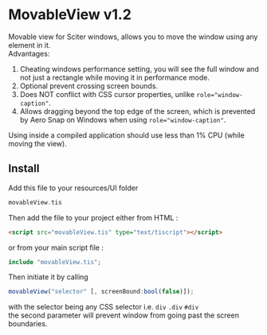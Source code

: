 # MovableView v1.2
Movable view for Sciter windows, allows you to move the window using any element in it.  
Advantages:
1. Cheating windows performance setting, you will see the full window and not just a rectangle while moving it in performance mode.
2. Optional prevent crossing screen bounds.
3. Does NOT conflict with CSS cursor properties, unlike `role="window-caption"`.
4. Allows dragging beyond the top edge of the screen, which is prevented by Aero Snap on Windows when using `role="window-caption"`.

Using inside a compiled application should use less than 1% CPU (while moving the view).


## Install
Add this file to your resources/UI folder
```php
movableView.tis
```

Then add the file to your project either from HTML :
```html
<script src="movableView.tis" type="text/tiscript"></script>
```
or from your main script file :
```php
include "movableView.tis";
```

Then initiate it by calling
```js
movableView("selector" [, screenBound:bool(false)]);
```
with the selector being any CSS selector i.e. `div` `.div` `#div`  
the second parameter will prevent window from going past the screen boundaries.
